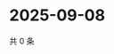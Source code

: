 # 2025-09-08

共 0 条

<!-- BEGIN ZHIHUVIDEO -->
<!-- 最后更新时间 Mon Sep 08 2025 03:07:48 GMT+0800 (China Standard Time) -->

<!-- END ZHIHUVIDEO -->
